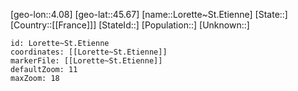 ﻿---
location: [45.67,4.08]
mapzoom: [7,12] 
mapmarker: city 
type: City
tags:
- geo/City


SpocWebEntityId: 32096
isDeleted: false
confidential: public

---
[geo-lon::4.08]
[geo-lat::45.67]
[name::Lorette~St.Etienne]
[State::]
[Country::[[France]]]
[StateId::]
[Population::]
[Unknown::]


```leaflet
id: Lorette~St.Etienne
coordinates: [[Lorette~St.Etienne]]
markerFile: [[Lorette~St.Etienne]]
defaultZoom: 11 
maxZoom: 18
```
